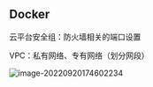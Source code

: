 ## Docker

云平台安全组：防火墙相关的端口设置

VPC：私有网络、专有网络（划分网段）

![image-20220920174602234](https://gitee.com/lilyn/pic/raw/master/lagoulearn-img/image-20220920174602234.png)